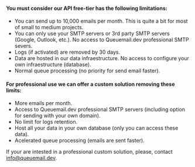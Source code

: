 
#### You must consider our **API free-tier** has the following limitations:

- You can send up to 10,000 emails per month. This is quite a bit for most of small to medium projects.
- You can only use your SMTP servers or 3rd party SMTP servers (Google, Outlook, etc.). No access to Queuemail.dev professional SMTP severs.
- Logs (if activated) are removed by 30 days.
- Data are hosted in our data infraestructure. No access to configure your own infraestructure (database).
- Normal queue processing (no priority for send email faster).


#### For **professional use** we can offer a custom solution removing these limits:

- More emails per month.
- Access to Queuemail.dev professional SMTP servers (including option for sending with your own domain).
- No limit for logs retention.
- Host all your data in your own database (only you can access these data).
- Acelerated queue processing (emails are sent faster).

If your are intested in a professional custom solution, please, contact <a href="info@queuemail.dev">info@queuemail.dev</a>.


